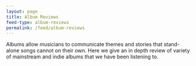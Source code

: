 ```yaml
---
layout: page
title: Album Reviews
feed-type: album-reviews
permalink: /feed/album-reviews
---
```

Albums allow musicians to communicate themes and stories that stand-alone songs cannot on their own. Here we give an in depth review of variety of mainstream and indie albums that we have been listening to.
